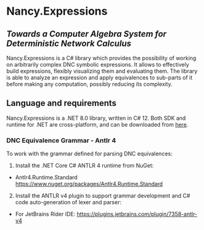 # Nancy.Expressions
## _Towards a Computer Algebra System for Deterministic Network Calculus_

Nancy.Expressions is a C# library which provides the possibility of working on arbitrarily complex DNC symbolic expressions. 
It allows to effectively build expressions, flexibly visualizing them and evaluating them. 
The library is able to analyze an expression and apply equivalences to sub-parts of it before making any computation, possibly reducing its complexity.

## Language and requirements

Nancy.Expressions is a .NET 8.0 library, written in C# 12.
Both SDK and runtime for .NET are cross-platform, and can be downloaded from [here](https://dotnet.microsoft.com/en-us/download).

### DNC Equivalence Grammar - Antlr 4

To work with the grammar defined for parsing DNC equivalences:

1) Install the .NET Core C# ANTLR 4 runtime from NuGet:
- Antlr4.Runtime.Standard https://www.nuget.org/packages/Antlr4.Runtime.Standard

2) Install the ANTLR v4 plugin to support grammar development and C# code auto-generation of lexer and parser:
- For JetBrains Rider IDE: https://plugins.jetbrains.com/plugin/7358-antlr-v4 